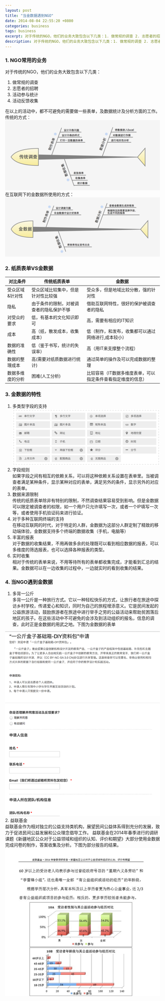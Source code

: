 ```yaml
---
layout: post
title: "当金数据遇到NGO"
date: 2014-08-04 22:55:20 +0800
categories: business
tags: business
excerpt: 对于传统的NGO，他们的业务大致包含以下几类：1. 做常规的调查 2. 志愿者的招聘 3. 活动参与统计 4. 活动反馈收集.在以上的活动中，都不可避免的需要做一些表单，及数据统计及分析方面的工作。传统方式下我们需要手动完成很多的事情。金数据为现在化NGO带来了很多的可能。
description: 对于传统的NGO，他们的业务大致包含以下几类：1. 做常规的调查 2. 志愿者的招聘 3. 活动参与统计 4. 活动反馈收集.在以上的活动中，都不可避免的需要做一些表单，及数据统计及分析方面的工作。传统方式下我们需要手动完成很多的事情。金数据为现在化NGO带来了很多的可能。
---
```


### 1. NGO常用的业务	
对于传统的NGO，他们的业务大致包含以下几类：

1. 做常规的调查
2. 志愿者的招聘
3. 活动参与统计
4. 活动反馈收集

<!-- more --> 

在以上的活动中，都不可避免的需要做一些表单，及数据统计及分析方面的工作。  
传统的方式：
![传统方式下收据的收集](/assets/imgs/docs/20140804/trad.png "传统方式下收据的收集")
在互联网下的金数据所使用的方式：
![金数据](/assets/imgs/docs/20140804/jinshuju.png "金数据")

### 2. 纸质表单VS金数据
|对比条件|传统纸质表单|金数据|
|---|---|---|
|受众区域&针对性|受众区域比较集中，但是针对性比较强|受众多，但是地域比较分散，强的针对性|
|隐私|由于条件的限制，对被调查者的隐私保护不够|借助互联网特性，很好的保护被调查者的隐私|
|对受众的要求|低，有基本的文化知识即可|高，需要有相应的IT知识|
|成本|高（纸，散发成本，收集成本）|低（制作，和发布，收集都可以通过网络进行,成本较小）|
|数据的准确性|低（鉴于书写，统计的失误率）|高（用IT来支撑整个流程）|
|数据的整理成本|高(需要对纸质数据进行统计)|通过简单的操作及可以完成数据的整理|
|数据多维度的分析|困难(人工分析)|比较容易（IT数据多维度表单，可以指定条件查看指定维度的信息）|

### 3. 金数据的特性
1. 多类型字段的支持
![金数据支持的字段](/assets/imgs/docs/20140804/use-fields-all.png "金数据支持的数据类型")
2. 字段规则  
	如果字段之间有相互的依赖关系，可以将这种依赖关系设置在表单里。当被调查者满足某种条件，显示某种对应的表单，满足另外的条件，显示另外的对应的表单。
3. 数据来源限制  
传统的纸质表单除非有特别的限制，不然调查结果容易受到影响。但是金数据可以限定被调查者的权限，如一个用户只允许填写一次，或者一个IP填写一次等，或者使用手机验证码来进行验证。
4. 对于多种互联网终端的支持  
在移动互联网的时代，对于特定的人群，金数据为这部分人群定制了精致的移动端体验，金数据支持多个终端的数据收集（手机，电脑等）
5. 丰富的报表  
对于数据的收集结果，不用再做多余的处理既可以看到相应数据的报表，可以多维度的筛选报表，也可以选择各种报表的类型。
6. 实时收集  
相对于传统的表单来说，不用等待所有的表单都收集完成，才能看到汇总的结果。金数据可以在一边收集的过程中，一边就实时的看到收集的结果。

### 4. 当NGO遇到金数据
1. 多背一公斤  
多背一公斤是一种旅行方式。它以一种轻松快乐的方式，让旅行者在旅途中探访乡村学校，传递爱心和知识，同时为自己的旅程增添意义。它是民间发起的公益旅游活动，鼓励旅游者在旅途中进行举手之劳的公益活动来帮助贫困落后地区的孩子。在这些活动中不可避免的会涉及到活动组织的报名，信息的调查，此时正是金数据的用武之地。下图为金数据的表单

![多背一公斤问卷](/assets/imgs/docs/20140804/duobeiyigongjin.png "多背一公斤问卷")
2. 益联基金  
益联基金作为相对独立的公益支持类机构，展望民间公益体系得到充分的发展，致力于促进民间公益发展和公众理念倡导工作。
益联基金在2014年春季进行的调研课题《新疆地区公众对于公益领域和组织的认知、评价和期望》大部分使用金数据完成问卷的制作，答案收集及分析。下图为部分报告的结果。
![益联基金调查结果部分](/assets/imgs/docs/20140804/yilian.png "益联基金")
